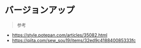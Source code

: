 
# バージョンアップ

> 参考
- https://style.potepan.com/articles/35082.html
- https://qiita.com/sew_sou19/items/32ed9c418840085333fc
